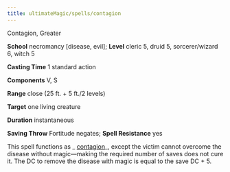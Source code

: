```yaml
---
title: ultimateMagic/spells/contagion
---
```

Contagion, Greater

**School** necromancy [disease, evil]; **Level** cleric 5, druid 5, sorcerer/wizard 6, witch 5

**Casting Time** 1 standard action

**Components** V, S

**Range** close (25 ft. + 5 ft./2 levels)

**Target** one living creature

**Duration** instantaneous

**Saving Throw** Fortitude negates; **Spell Resistance** yes

This spell functions as _ [contagion](spells/contagion#_contagion)_, except the victim cannot overcome the disease without magic—making the required number of saves does not cure it. The DC to remove the disease with magic is equal to the save DC + 5.

